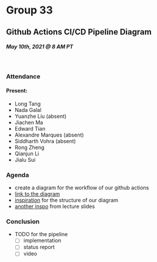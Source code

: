 # Group 33
## Github Actions CI/CD Pipeline Diagram
##### May 10th, 2021 @ 8 AM PT 
​
### Attendance
#### Present:
* Long Tang
* Nada Galal
* Yuanzhe Liu (absent)
* Jiachen Ma
* Edward Tian 
* Alexandre Marques (absent)
* Siddharth Vohra (absent)
* Rong Zheng
* Qianjun Li
* Jialu Sui
​
### Agenda
* create a diagram for the workflow of our github actions
* [link to the diagram](https://miro.com/app/board/o9J_lFSMX2Q=/)
* [inspiration](https://www.lucidchart.com/blog/continuous-deployment-best-practices) for the structure of our diagram
* [another inspo](https://files.slack.com/files-pri/T01U0R5NAL9-F021LP6FRDJ/cicd.png) from lecture slides

### Conclusion
* TODO for the pipeline
  * [ ] implementation
  * [ ] status report
  * [ ] video
​
